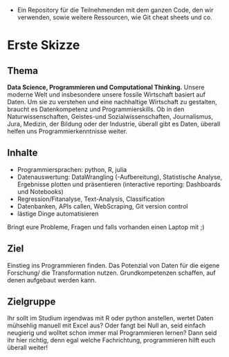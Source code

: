 - Ein Repository für die Teilnehmenden mit dem ganzen Code, den wir verwenden, sowie weitere Ressourcen, wie Git cheat sheets und co.
# Erste Skizze 
## Thema  
**Data Science, Programmieren und Computational Thinking.**
Unsere moderne Welt und insbesondere unsere fossile Wirtschaft basiert auf Daten. Um sie zu verstehen und eine nachhaltige Wirtschaft zu gestalten, braucht es Datenkompetenz und Programmierskills. Ob in den Naturwissenschaften, Geistes-und Sozialwissenschaften, Journalismus, Jura, Medizin, der Bildung oder der Industrie, überall gibt es Daten, überall helfen uns Programmierkenntnisse weiter.  

## Inhalte
- Programmiersprachen: python, R, julia  
- Datenauswertung: DataWrangling (-Aufbereitung), Statistische Analyse, Ergebnisse plotten und präsentieren (interactive reporting: Dashboards und Notebooks)  
- Regression/Fitanalyse, Text-Analysis, Classification  
- Datenbanken, APIs callen, WebScraping, Git version control  
- lästige Dinge automatisieren  

Bringt eure Probleme, Fragen und falls vorhanden einen Laptop mit ;)  
  
## Ziel
Einstieg ins Programmieren finden. Das Potenzial von Daten für die eigene Forschung/ die Transformation nutzen. Grundkompetenzen schaffen, auf denen aufgebaut werden kann.  
  
## Zielgruppe
Ihr sollt im Studium irgendwas mit R oder python anstellen, wertet Daten mühsehlig manuell mit Excel aus? Oder fangt bei Null an, seid einfach neugierig und wolltet schon immer mal Programmieren lernen? Dann seid ihr hier richtig, denn egal welche Fachrichtung, programmieren hilft euch überall weiter!
